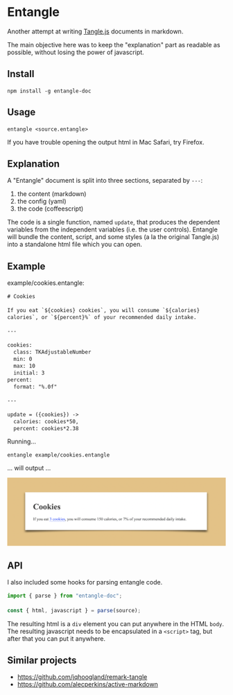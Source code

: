 # Entangle

Another attempt at writing [Tangle.js](http://worrydream.com/Tangle/) documents in markdown.

The main objective here was to keep the "explanation" part as readable as possible, without losing the power of javascript.

## Install

```shell
npm install -g entangle-doc
```

## Usage

```shell
entangle <source.entangle>
```

If you have trouble opening the output html in Mac Safari, try Firefox.

## Explanation

A "Entangle" document is split into three sections, separated by `---`:

1. the content (markdown)
2. the config (yaml)
3. the code (coffeescript)

The code is a single function, named `update`, that produces the dependent variables from the independent variables (i.e. the user controls). Entangle will bundle the content, script, and some styles (a la the original Tangle.js) into a standalone html file which you can open.

## Example

example/cookies.entangle:

```entangle
# Cookies

If you eat `${cookies} cookies`, you will consume `${calories} calories`, or `${percent}%` of your recommended daily intake.

---

cookies:
  class: TKAdjustableNumber
  min: 0
  max: 10
  initial: 3
percent:
  format: "%.0f"

---

update = ({cookies}) ->
  calories: cookies*50,
  percent: cookies*2.38
```

Running...

```shell
entangle example/cookies.entangle
```

... will output ...

![example/cookies.html](images/cookies.png)

## API

I also included some hooks for parsing entangle code.

```javascript
import { parse } from "entangle-doc";

const { html, javascript } = parse(source);
```

The resulting html is a `div` element you can put anywhere in the HTML `body`. The resulting javascript needs to be encapsulated in a `<script>` tag, but after that you can put it anywhere.

## Similar projects

- https://github.com/jqhoogland/remark-tangle
- https://github.com/alecperkins/active-markdown

